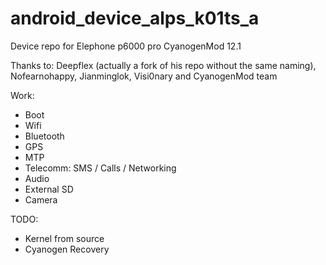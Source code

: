 # android_device_alps_k01ts_a
Device repo for Elephone p6000 pro CyanogenMod 12.1

Thanks to: 
Deepflex (actually a fork of his repo without the same naming), Nofearnohappy, Jianminglok, Visi0nary and CyanogenMod team

Work:
 * Boot
 * Wifi
 * Bluetooth
 * GPS
 * MTP
 * Telecomm: SMS / Calls / Networking
 * Audio
 * External SD
 * Camera

TODO:
 * Kernel from source
 * Cyanogen Recovery
